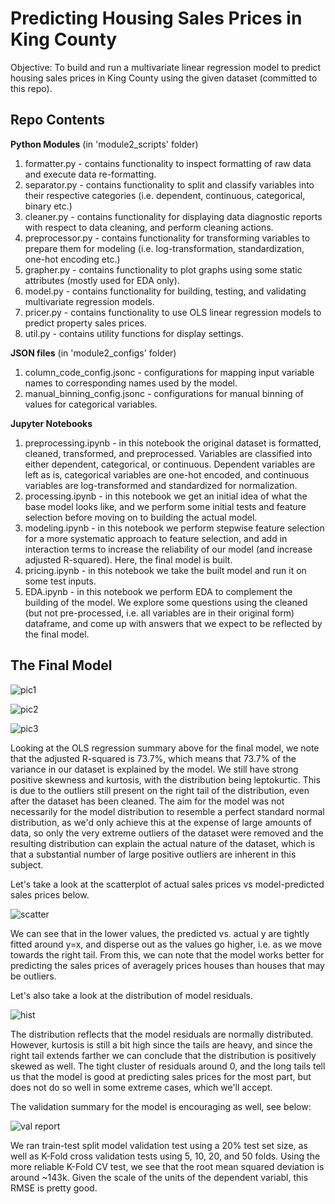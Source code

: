 
# Predicting Housing Sales Prices in King County
Objective: To build and run a multivariate linear regression model to predict housing sales prices in King County using the given dataset (committed to this repo).

## Repo Contents

**Python Modules** 
(in 'module2_scripts' folder)

1. formatter.py - contains functionality to inspect formatting of raw data and execute data re-formatting.
2. separator.py - contains functionality to split and classify variables into their respective categories (i.e. dependent, continuous, categorical, binary etc.)
3. cleaner.py - contains functionality for displaying data diagnostic reports with respect to data cleaning, and perform cleaning actions.
4. preprocessor.py - contains functionality for transforming variables to prepare them for modeling (i.e. log-transformation, standardization, one-hot encoding etc.)
5. grapher.py - contains functionality to plot graphs using some static attributes (mostly used for EDA only). 
6. model.py - contains functionality for building, testing, and validating multivariate regression models.
7. pricer.py - contains functionality to use OLS linear regression models to predict property sales prices.
8. util.py - contains utility functions for display settings.

**JSON files**
(in 'module2_configs' folder)
1. column_code_config.jsonc - configurations for mapping input variable names to corresponding names used by the model.
2. manual_binning_config.jsonc - configurations for manual binning of values for categorical variables.

**Jupyter Notebooks**
1. preprocessing.ipynb - in this notebook the original dataset is formatted, cleaned, transformed, and preprocessed. Variables are classified into either dependent, categorical, or continuous. Dependent variables are left as is, categorical variables are one-hot encoded, and continuous variables are log-transformed and standardized for normalization. 
2. processing.ipynb - in this notebook we get an initial idea of what the base model looks like, and we perform some initial tests and feature selection before moving on to building the actual model. 
3. modeling.ipynb - in this notebook we perform stepwise feature selection for a more systematic approach to feature selection, and add in interaction terms to increase the reliability of our model (and increase adjusted R-squared). Here, the final model is built. 
4. pricing.ipynb - in this notebook we take the built model and run it on some test inputs. 
5. EDA.ipynb - in this notebook we perform EDA to complement the building of the model. We explore some questions using the cleaned (but not pre-processed, i.e. all variables are in their original form) dataframe, and come up with answers that we expect to be reflected by the final model. 




## The Final Model

![pic1](https://user-images.githubusercontent.com/69776410/102030579-502af480-3d81-11eb-8334-5f7df048cea1.png)

![pic2](https://user-images.githubusercontent.com/69776410/102030585-55883f00-3d81-11eb-956c-93700e14242c.png)

![pic3](https://user-images.githubusercontent.com/69776410/102030586-57ea9900-3d81-11eb-82d6-f13ccce84e4e.png)

Looking at the OLS regression summary above for the final model, we note that the adjusted R-squared is 73.7%, which means that 73.7% of the variance in our dataset is explained by the model. We still have strong positive skewness and kurtosis, with the distribution being leptokurtic. This is due to the outliers still present on the right tail of the distribution, even after the dataset has been cleaned. The aim for the model was not necessarily for the model distribution to resemble a perfect standard normal distribution, as we'd only achieve this at the expense of large amounts of data, so only the very extreme outliers of the dataset were removed and the resulting distribution can explain the actual nature of the dataset, which is that a substantial number of large positive outliers are inherent in this subject. 


Let's take a look at the scatterplot of actual sales prices vs model-predicted sales prices below.

![scatter](https://user-images.githubusercontent.com/69776410/102030596-5caf4d00-3d81-11eb-8787-82a9084f452a.png)

We can see that in the lower values, the predicted vs. actual y are tightly fitted around y=x, and disperse out as the values go higher, i.e. as we move towards the right tail. From this, we can note that the model works better for predicting the sales prices of averagely prices houses than houses that may be outliers. 

Let's also take a look at the distribution of model residuals.

![hist](https://user-images.githubusercontent.com/69776410/102030597-5de07a00-3d81-11eb-9de8-d4d0dbbf30b6.png)

The distribution reflects that the model residuals are normally distributed. However, kurtosis is still a bit high since the tails are heavy, and since the right tail extends farther we can conclude that the distribution is positively skewed as well. The tight cluster of residuals around 0, and the long tails tell us that the model is good at predicting sales prices for the most part, but does not do so well in some extreme cases, which we'll accept.

The validation summary for the model is encouraging as well, see below:

![val report](https://user-images.githubusercontent.com/69776410/102030600-6042d400-3d81-11eb-8a00-c9626c99ad84.png)

We ran train-test split model validation test using a 20% test set size, as well as K-Fold cross validation tests using 5, 10, 20, and 50 folds. Using the more reliable K-Fold CV test, we see that the root mean squared deviation is around ~143k. Given the scale of the units of the dependent variabl, this RMSE is pretty good.
